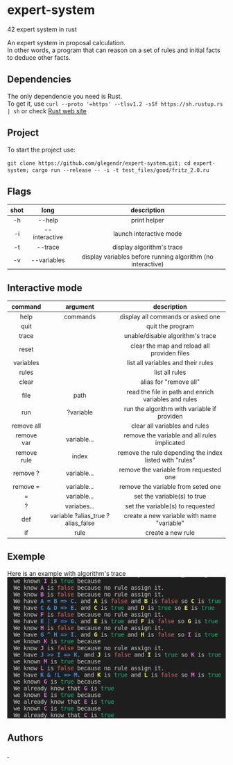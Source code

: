 # expert-system
42 expert system in rust

An expert system in proposal calculation.    
In other words, a program that can reason on a set of rules and initial facts to deduce other facts. 
## Dependencies

The only dependencie you need is Rust.     
To get it, use `curl --proto '=https' --tlsv1.2 -sSf https://sh.rustup.rs | sh` or check [Rust web site](https://www.rust-lang.org/tools/install)
## Project

To start the project use:
 ```
 git clone https://github.com/glegendr/expert-system.git; cd expert-system; cargo run --release -- -i -t test_files/good/fritz_2.0.ru
```
## Flags
|shot|long|description|
|:-:|:-:|:-:|
|-h|--help|print helper|
|-i|--interactive|launch interactive mode|
|-t|--trace|display algorithm's trace|
|-v|--variables|display variables before running algorithm (no interactive)|
## Interactive mode
|command|argument|description|
|:-:|:-:|:-:|
|help|commands|display all commands or asked one|
|quit||quit the program|
|trace||unable/disable algorithm's trace|
|reset||clear the map and reload all providen files|
|variables||list all variables and their rules|
|rules||list all rules|
|clear||alias for "remove all"|
|file|path|read the file in path and enrich variables and rules|
|run|?variable|run the algorithm with variable if providen|
|remove all||clear all variables and rules|
|remove var|variable...|remove the variable and all rules implicated|
|remove rule|index|remove the rule depending the index listed with "rules"|
|remove ?|variable...|remove the variable from requested one|
|remove =|variable...|remove the variable from seted one|
|=|variable...|set the variable(s) to true|
|?|variabes...|set the variable(s) to requested|
|def|variable ?alias_true ?alias_false|create a new variable with name "variable"|
|if|rule|create a new rule|
## Exemple
Here is an example with algorithm's trace
![](screen.png)
## Authors
  <td align="center">
    <a href="https://github.com/lojesu/">
      <img src="https://avatars.githubusercontent.com/u/45048500?v=3?s=50" width="50px;" alt=""/>
    </a>
  </td>
 <td align="center">
   <a href="https://github.com/glegendr/">
     <img src="https://avatars.githubusercontent.com/u/34488856?v=3?s=50" width="50px;" alt=""/>
   </a>
  </td>
